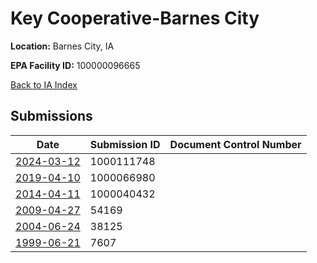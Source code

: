 # Key Cooperative-Barnes City 

**Location:** Barnes City, IA

**EPA Facility ID:** 100000096665

[Back to IA Index](../../index.md)

## Submissions

| Date | Submission ID | Document Control Number |
|------|--------------|-------------------------|
| [2024-03-12](submissions/1000111748.md) | 1000111748 |  |
| [2019-04-10](submissions/1000066980.md) | 1000066980 |  |
| [2014-04-11](submissions/1000040432.md) | 1000040432 |  |
| [2009-04-27](submissions/54169.md) | 54169 |  |
| [2004-06-24](submissions/38125.md) | 38125 |  |
| [1999-06-21](submissions/7607.md) | 7607 |  |
